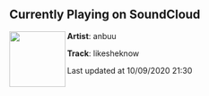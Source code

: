 ## Currently Playing on SoundCloud

[<img align="left" width="100" src="https://i1.sndcdn.com/artworks-B18GWO3KvAIsxqJl-CXtPDg-t50x50.jpg">](https://soundcloud.com/theanbuu/likesheknow)

**Artist**: anbuu 

**Track**: likesheknow

Last updated at 10/09/2020 21:30
